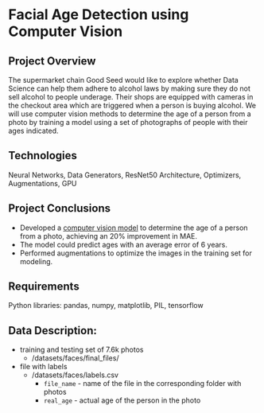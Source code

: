 # Facial Age Detection using Computer Vision

## Project Overview
The supermarket chain Good Seed would like to explore whether Data Science can help them adhere to alcohol laws by making sure they do not sell alcohol to people underage. Their shops are equipped with cameras in the checkout area which are triggered when a person is buying alcohol. We will use computer vision methods to determine the age of a person from a photo by training a model using a set of photographs of people with their ages indicated.

## Technologies
Neural Networks, Data Generators, ResNet50 Architecture, Optimizers, Augmentations, GPU

## Project Conclusions
- Developed a [computer vision model](https://github.com/laceymalarky/TripleTen_projects/blob/main/computer_vision/facial_age_detection.ipynb) to determine the age of a person from a photo, achieving an 20% improvement in MAE.
- The model could predict ages with an average error of 6 years.
- Performed augmentations to optimize the images in the training set for modeling.

## Requirements
Python libraries: pandas, numpy, matplotlib, PIL, tensorflow

## Data Description:
- training and testing set of 7.6k photos
  - /datasets/faces/final_files/
- file with labels
  - /datasets/faces/labels.csv
    - `file_name` - name of the file in the corresponding folder with photos
    - `real_age` - actual age of the person in the photo
